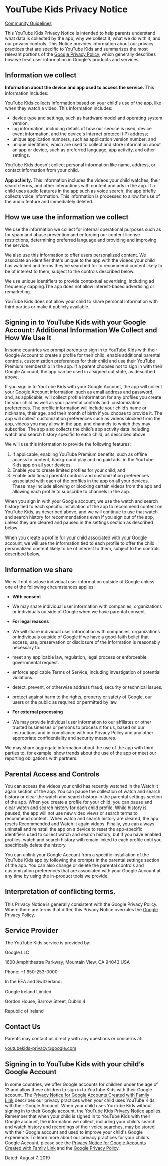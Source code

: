 YouTube Kids Privacy Notice
===========================

[Community Guidelines](https://www.youtube.com/t/community_guidelines)

This YouTube Kids Privacy Notice is intended to help parents understand what data is collected by the app, why we collect it, what we do with it, and our privacy controls. This Notice provides information about our privacy practices that are specific to YouTube Kids and summarizes the most relevant portions of the [Google Privacy Policy](https://www.google.com/policies/privacy/), which generally describes how we treat user information in Google's products and services.

Information we collect
----------------------

**Information about the device and app used to access the service.** This information includes:

YouTube Kids collects information based on your child's use of the app, like when they watch a video. This information includes:

*   device type and settings, such as hardware model and operating system version;
*   log information, including details of how our service is used, device event information, and the device's Internet protocol (IP) address;
*   unique application numbers, such as application version number; and
*   unique identifiers, which are used to collect and store information about an app or device, such as preferred language, app activity, and other settings.

YouTube Kids doesn't collect personal information like name, address, or contact information from your child.

**App activity.** This information includes the videos your child watches, their search terms, and other interactions with content and ads in the app. If a child uses audio features in the app such as voice search, the app briefly collects voice information. This information is processed to allow for use of the audio feature and immediately deleted.

How we use the information we collect
-------------------------------------

We use the information we collect for internal operational purposes such as for spam and abuse prevention and enforcing our content license restrictions, determining preferred language and providing and improving the service.

We also use this information to offer users personalized content. We associate an identifier that's unique to the app with the videos your child has watched and terms they've searched for to recommend content likely to be of interest to them, subject to the controls described below.

We use unique identifiers to provide contextual advertising, including ad frequency capping.The app does not allow interest-based advertising or remarketing.

YouTube Kids does not allow your child to share personal information with third parties or make it publicly available.

Signing in to YouTube Kids with your Google Account: Additional Information We Collect and How We Use It
--------------------------------------------------------------------------------------------------------

In some countries we prompt parents to sign in to YouTube Kids with their Google Account to create a profile for their child, enable additional parental controls, customization preferences for their child and use their YouTube Premium membership in the app. If a parent chooses not to sign in with their Google Account, the app can be used in a signed out state, as described above.

If you sign in to YouTube Kids with your Google Account, the app will collect your Google Account information, such as email address and password, and, as applicable, will collect profile information for any profiles you create for your child as well as your parental controls and  customization preferences. The profile information will include your child’s name or nickname, their age, and their month of birth if you choose to provide it. The app will collect customization preferences such as videos blocked from the app, videos you may allow in the app, and channels to which they may subscribe. The app also collects the child’s app activity data including watch and search history specific to each child, as described above.

We will use this information to provide the following features:

1.  If applicable, enabling YouTube Premium benefits, such as offline access to content, background play and no paid ads, in the YouTube Kids app on all your devices.
2.  Enable you to create limited profiles for your child, and
3.  Enable additional parental controls and customization preferences associated with each of the profiles in the app on all your devices. These may include allowing or blocking certain videos from the app and allowing each profile to subscribe to channels in the app.

When you sign in with your Google account, we use the watch and search history tied to each specific installation of the app to recommend content on YouTube Kids, as described above, and we will continue to use that watch and search history for recommendations even if you sign out of the app, unless they are cleared and paused in the settings section as described below.

When you create a profile for your child associated with your Google account, we will use the information tied to each profile to offer the child personalized content likely to be of interest to them, subject to the controls described below.

Information we share
--------------------

We will not disclose individual user information outside of Google unless one of the following circumstances applies:

*   **With consent**
*   We may share individual user information with companies, organizations or individuals outside of Google when we have parental consent.
*   **For legal reasons**
*   We will share individual user information with companies, organizations or individuals outside of Google if we have a good-faith belief that access, use, preservation or disclosure of the information is reasonably necessary to:

*   meet any applicable law, regulation, legal process or enforceable governmental request.
*   enforce applicable Terms of Service, including investigation of potential violations.
*   detect, prevent, or otherwise address fraud, security or technical issues.
*   protect against harm to the rights, property or safety of Google, our users or the public as required or permitted by law.

*   **For external processing**
*   We may provide individual user information to our affiliates or other trusted businesses or persons to process it for us, based on our instructions and in compliance with our Privacy Policy and any other appropriate confidentiality and security measures.

We may share aggregate information about the use of the app with third parties to, for example, show trends about the use of the app or meet our reporting obligations with partners.

Parental Access and Controls
----------------------------

You can access the videos your child has recently watched in the Watch it again section of the app. You can pause the collection of watch and search history or clear the watch and search history in the parental settings section of the app. When you create a profile for your child, you can pause and clear watch and search history for each child profile. While history is paused, the app will not use new video views or search terms to recommend content.  When watch and search history are cleared, the app resets Recommended and Watch it again videos. Finally, you can always uninstall and reinstall the app on a device to reset the app-specific identifiers used to collect watch and search history, but if you have enabled profiles, watch and search history will remain linked to each profile until you specifically delete the history.

You can unlink your Google Account from a specific installation of the YouTube Kids app by following the prompts in the parental settings section of the app. You can also change or delete the parental controls and customization preferences that are associated with your Google Account at any time by using the in-product tools we provide.

Interpretation of conflicting terms.
------------------------------------

This Privacy Notice is generally consistent with the Google Privacy Policy. Where there are terms that differ, this Privacy Notice overrules the [Google Privacy Policy](https://www.google.com/policies/privacy/).

Service Provider
----------------

The YouTube Kids service is provided by:

Google LLC

1600 Amphitheatre Parkway, Mountain View, CA 94043 USA

Phone: +1 650-253-0000

In the EEA and Switzerland:

Google Ireland Limited

Gordon House, Barrow Street, Dublin 4

Republic of Ireland

Contact Us
----------

Parents may contact us directly with any questions or concerns at:

[youtubekids-privacy@google.com](mailto:youtubekids-privacy@google.com)

Signing in to YouTube Kids with your child’s Google Account
-----------------------------------------------------------

In some countries, we offer Google accounts for children under the age of 13 and allow these children to sign in to YouTube Kids with their Google account. The [Privacy Notice for Google Accounts Created with Family Link](https://families.google.com/familylink/privacy/child-policy/) describes our privacy practices when your child uses YouTube Kids with their Google Account. When your child uses YouTube Kids without signing in to their Google account, the [YouTube Kids Privacy Notice](https://kids.youtube.com/privacynotice) applies. Remember that when your child is signed in to YouTube Kids with their Google account, the information we collect, including your child's search and watch history and recordings of their voice searches, may be stored with their Google account and used to improve your child's Google experience. To learn more about our privacy practices for your child's Google Account, please see the [Privacy Notice for Google Accounts Created with Family Link](https://families.google.com/familylink/privacy/child-policy/) and the [Google Privacy Policy](https://www.google.com/policies/privacy/).

Dated: August 7, 2019